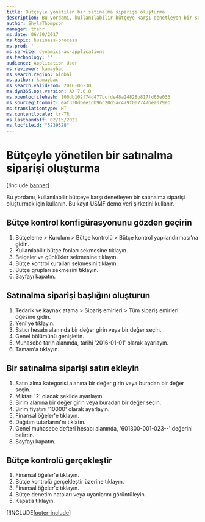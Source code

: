 ```yaml
---
title: Bütçeyle yönetilen bir satınalma siparişi oluşturma
description: Bu yordamı, kullanılabilir bütçeye karşı denetleyen bir satınalma siparişi oluşturmak için kullanın.
author: ShylaThompson
manager: tfehr
ms.date: 06/20/2017
ms.topic: business-process
ms.prod: ''
ms.service: dynamics-ax-applications
ms.technology: ''
audience: Application User
ms.reviewer: kamaybac
ms.search.region: Global
ms.author: kamaybac
ms.search.validFrom: 2016-06-30
ms.dyn365.ops.version: AX 7.0.0
ms.openlocfilehash: 100db102f74d477bcfde48a24828b817fd65e033
ms.sourcegitcommit: eaf330dbee1db96c20d5ac479f007747bea079eb
ms.translationtype: HT
ms.contentlocale: tr-TR
ms.lasthandoff: 02/15/2021
ms.locfileid: "5239528"
---
```

# <a name="create-a-purchase-order-governed-by-budget"></a>Bütçeyle yönetilen bir satınalma siparişi oluşturma

[!include [banner](../../includes/banner.md)]

Bu yordamı, kullanılabilir bütçeye karşı denetleyen bir satınalma siparişi oluşturmak için kullanın. Bu kayıt USMF demo veri şirketini kullanır.


## <a name="review-the-budget-control-configuration"></a>Bütçe kontrol konfigürasyonunu gözden geçirin
1. Bütçeleme > Kurulum > Bütçe kontrolü > Bütçe kontrol yapılandırması'na gidin.
2. Kullanılabilir bütçe fonları sekmesine tıklayın.
3. Belgeler ve günlükler sekmesine tıklayın.
4. Bütçe kontrol kuralları sekmesini tıklayın.
5. Bütçe grupları sekmesini tıklayın.
6. Sayfayı kapatın.

## <a name="create-the-purchase-order-header"></a>Satınalma siparişi başlığını oluşturun
1. Tedarik ve kaynak atama > Sipariş emirleri > Tüm sipariş emirleri öğesine gidin.
2. Yeni'ye tıklayın.
3. Satıcı hesabı alanında bir değer girin veya bir değer seçin.
4. Genel bölümünü genişletin.
5. Muhasebe tarih alanında, tarihi '2016-01-01' olarak ayarlayın.
6. Tamam'a tıklayın.

## <a name="add-a-purchase-order-line"></a>Bir satınalma siparişi satırı ekleyin
1. Satın alma kategorisi alanına bir değer girin veya buradan bir değer seçin.
2. Miktarı '2' olacak şekilde ayarlayın.
3. Birim alanına bir değer girin veya buradan bir değer seçin.
4. Birim fiyatını '10000' olarak ayarlayın.
5. Finansal öğeler'e tıklayın.
6. Dağıtım tutarlarını'nı tıklatın.
7. Genel muhasebe defteri hesabı alanında, '601300-001-023--' değerini belirtin.
8. Sayfayı kapatın.

## <a name="perform-budget-checking"></a>Bütçe kontrolü gerçekleştir
1. Finansal öğeler'e tıklayın.
2. Bütçe kontrolü gerçekleştir üzerine tıklayın.
3. Finansal öğeler'e tıklayın.
4. Bütçe denetim hataları veya uyarılarını görüntüleyin.
5. Kapat’a tıklayın.



[!INCLUDE[footer-include](../../../includes/footer-banner.md)]